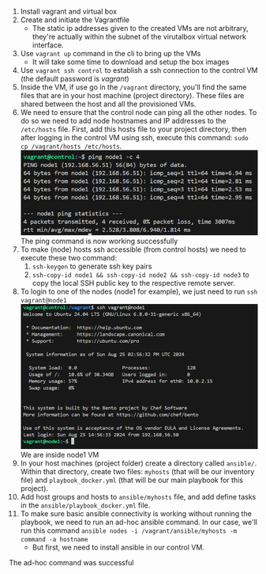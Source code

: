 1. Install vagrant and virtual box
2. Create and initiate the Vagrantfile
   - The static ip addresses given to the created VMs are not arbitrary, they're actually within the subnet of the virutalbox virtual network interface.
3. Use `vagrant up` command in the cli to bring up the VMs
    - It will take some time to download and setup the box images
4. Use `vagrant ssh control` to establish a ssh connection to the control VM (the default password is *vagrant*)
5. Inside the VM, if use go in the `/vagrant` directory, you'll find the same files that are in your host machine (project directory). These files are shared between the host and all the provisioned VMs.
6. We need to ensure that the control node can ping all the other nodes. To do so we need to add node hostnames and IP addresses to the `/etc/hosts` file. First, add this hosts file to your project directory, then after logging in the control VM using ssh, execute this command: `sudo cp /vagrant/hosts /etc/hosts`.
![alt text](image.png)
The ping command is now working successfully
7. To make (node) hosts ssh accessible (from control hosts) we need to execute these two command:
   1. `ssh-keygen` to generate ssh key pairs
   2. `ssh-copy-id node1 && ssh-copy-id node2 && ssh-copy-id node3` to copy the local SSH public key to the respective remote server.
8. To login to one of the nodes (node1 for example), we just need to run `ssh vagrant@node1`
![alt text](image-1.png)
We are inside node1 VM
9. In your host machines (project folder) create a directory called `ansible/`. Within that directory, create two files: `myhosts` (that will be our inventory file) and `playbook_docker.yml` (that will be our main playbook for this project).
10. Add host groups and hosts to `ansible/myhosts` file, and add define tasks in the `ansible/playbook_docker.yml` file.
11. To make sure basic ansible connectivity is working without running the playbook, we need to run an ad-hoc ansible command. In our case, we'll run this command `ansible nodes -i /vagrant/ansible/myhosts -m command -a hostname`
    - But first, we need to install ansible in our control VM.

The ad-hoc command was successful